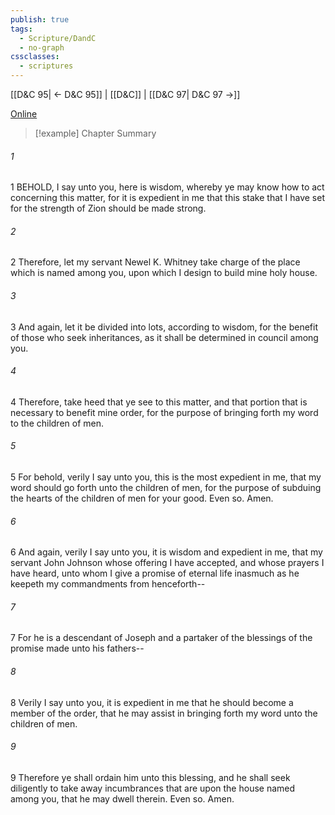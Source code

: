```yaml
---
publish: true
tags:
  - Scripture/DandC
  - no-graph
cssclasses:
  - scriptures
---
```

[[D&C 95| ← D&C 95]] | [[D&C]] | [[D&C 97| D&C 97 →]]

[Online](https://churchofjesuschrist.org/study/scriptures/dc-testament/dc/96?lang=eng)

>[!example] Chapter Summary
>
###### 1
1 BEHOLD, I say unto you, here is wisdom, whereby ye may know how to act concerning this matter, for it is expedient in me that this stake that I have set for the strength of Zion should be made strong.
###### 2
2 Therefore, let my servant Newel K. Whitney take charge of the place which is named among you, upon which I design to build mine holy house.
###### 3
3 And again, let it be divided into lots, according to wisdom, for the benefit of those who seek inheritances, as it shall be determined in council among you.
###### 4
4 Therefore, take heed that ye see to this matter, and that portion that is necessary to benefit mine order, for the purpose of bringing forth my word to the children of men.
###### 5
5 For behold, verily I say unto you, this is the most expedient in me, that my word should go forth unto the children of men, for the purpose of subduing the hearts of the children of men for your good. Even so. Amen.
###### 6
6 And again, verily I say unto you, it is wisdom and expedient in me, that my servant John Johnson whose offering I have accepted, and whose prayers I have heard, unto whom I give a promise of eternal life inasmuch as he keepeth my commandments from henceforth--
###### 7
7 For he is a descendant of Joseph and a partaker of the blessings of the promise made unto his fathers--
###### 8
8 Verily I say unto you, it is expedient in me that he should become a member of the order, that he may assist in bringing forth my word unto the children of men.
###### 9
9 Therefore ye shall ordain him unto this blessing, and he shall seek diligently to take away incumbrances that are upon the house named among you, that he may dwell therein. Even so. Amen.




